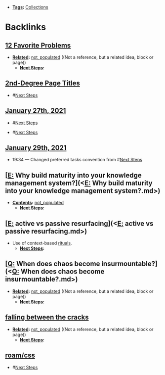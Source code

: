 - **[Tags](<Tags.md>):** [Collections](<Collections.md>)

# Backlinks
## [12 Favorite Problems](<12 Favorite Problems.md>)
- **[Related](<Related.md>):** [not_populated](<not_populated.md>) ((Not a reference, but a related idea, block or page))
    - **[Next Steps](<Next Steps.md>):**

## [2nd-Degree Page Titles](<2nd-Degree Page Titles.md>)
- #[Next Steps](<Next Steps.md>)

## [January 27th, 2021](<January 27th, 2021.md>)
- #[Next Steps](<Next Steps.md>)

- #[Next Steps](<Next Steps.md>)

## [January 29th, 2021](<January 29th, 2021.md>)
- 19:34 — Changed preferred tasks convention from #[Next Steps](<Next Steps.md>)

## [[E:](<[E:.md>) Why build maturity into your knowledge management system?](<[E:](<E:.md>) Why build maturity into your knowledge management system?.md>)
- **[Contents](<Contents.md>):** [not_populated](<not_populated.md>)
    - **[Next Steps](<Next Steps.md>):**

## [[E:](<[E:.md>) active vs passive resurfacing](<[E:](<E:.md>) active vs passive resurfacing.md>)
- Use of context-based [rituals](<rituals.md>).
    - **[Next Steps](<Next Steps.md>):**

## [[Q:](<[Q:.md>) When does chaos become insurmountable?](<[Q:](<Q:.md>) When does chaos become insurmountable?.md>)
- **[Related](<Related.md>):** [not_populated](<not_populated.md>) ((Not a reference, but a related idea, block or page))
    - **[Next Steps](<Next Steps.md>):**

## [falling between the cracks](<falling between the cracks.md>)
- **[Related](<Related.md>):** [not_populated](<not_populated.md>) ((Not a reference, but a related idea, block or page))
    - **[Next Steps](<Next Steps.md>):**

## [roam/css](<roam/css.md>)
- #[Next Steps](<Next Steps.md>)

